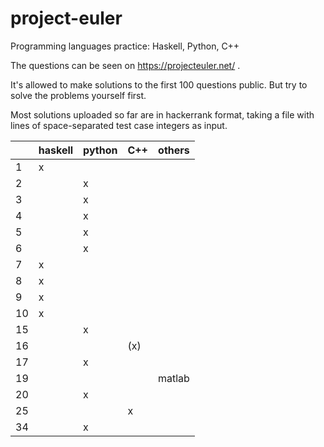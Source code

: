 # project-euler
Programming languages practice: Haskell, Python, C++

The questions can be seen on https://projecteuler.net/ .

It's allowed to make solutions to the first 100 questions public.  But try to solve the problems yourself first.

Most solutions uploaded so far are in hackerrank format, taking a file with lines of space-separated test case integers as input.


| | haskell | python | C++ | others |
| --- | --- | --- | --- | --- |
| 1 | x |  |  |  |
| 2 |  | x |  |  |
| 3 |  | x |  |  |
| 4 |  | x |  |  |
| 5 |  | x |  |  |
| 6 |  | x |  |  |
| 7 | x |  |  |  |
| 8 | x |  |  |  |
| 9 | x |  |  |  |
| 10 | x |  |  |  |
| 15 |  | x |  |  |
| 16 |  |  |  (x)|  |
| 17 |  | x |  |  |
| 19 |  |  |  | matlab |
| 20 |  | x |  |  |
| 25 |  |  | x|  |
| 34 |  | x |  |  |
